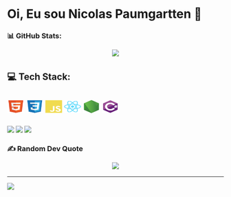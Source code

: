 # Oi, Eu sou Nicolas Paumgartten 👋
  
### 📊 GitHub Stats:
<div align="center">
  
![](https://github-readme-stats.vercel.app/api/top-langs/?username=NicolasPaumgartten&theme=dracula&hide_border=false&include_all_commits=false&count_private=false&layout=compact)

</div>

## 💻 Tech Stack:

<div style="display: inline_block"><br>
  <img align="center" alt="Nicolas-HTML" height="30" width="40" src="https://raw.githubusercontent.com/devicons/devicon/master/icons/html5/html5-original.svg">
  <img align="center" alt="Nicolas-CSS" height="30" width="40" src="https://raw.githubusercontent.com/devicons/devicon/master/icons/css3/css3-original.svg">
  <img align="center" alt="Nicolas-JS" height="30" width="40" src="https://raw.githubusercontent.com/devicons/devicon/master/icons/javascript/javascript-plain.svg">
  <img align="center" alt="Nicolas-React" height="30" width="40" src="https://raw.githubusercontent.com/devicons/devicon/master/icons/react/react-original.svg">
  <img align="center" alt="Node.js" height="30" width="40" src="https://raw.githubusercontent.com/devicons/devicon/master/icons/nodejs/nodejs-original.svg">
  <img align="center" alt="C#" height="30" width="40" src="https://raw.githubusercontent.com/devicons/devicon/master/icons/csharp/csharp-original.svg">
</div>

##

<div> 
  <a href="https://instagram.com/nicolaspaumgartten/" target="_blank"><img src="https://img.shields.io/badge/-Instagram-%23E4405F?style=for-the-badge&logo=instagram&logoColor=white" target="_blank"></a>
  <a href="https://www.linkedin.com/in/nicolas-paumgartten/" target="_blank"><img src="https://img.shields.io/badge/-LinkedIn-%230077B5?style=for-the-badge&logo=linkedin&logoColor=white" target="_blank"></a> 
   <a href = "mailto:nicolaspaumgartten@gmail.com"><img src="https://img.shields.io/badge/-Gmail-%23333?style=for-the-badge&logo=gmail&logoColor=white" target="_blank"></a>


### ✍️ Random Dev Quote
  <div align="center">
    
![](https://quotes-github-readme.vercel.app/api?type=horizontal&theme=radical)
  
  </div>
  
---
[![](https://visitcount.itsvg.in/api?id=NicolasPaumgartten&icon=0&color=0)](https://visitcount.itsvg.in)
